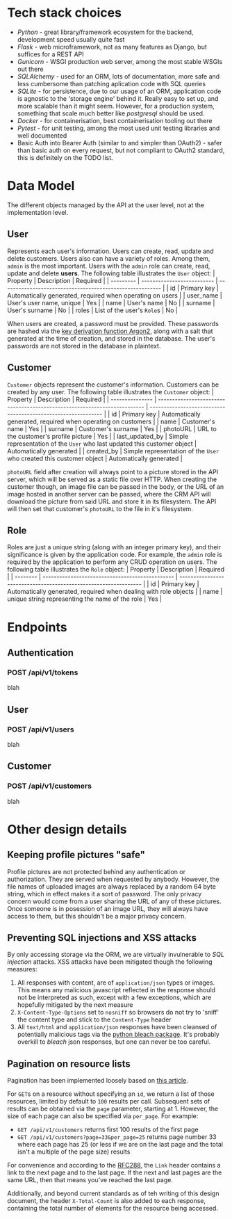 # Tech stack choices
- *Python* - great library/framework ecosystem for the backend, development speed usually quite fast 
- *Flask* - web microframework, not as many features as Django, but suffices for a REST API
- *Gunicorn* - WSGI production web server, among the most stable WSGIs out there
- *SQLAlchemy* - used for an ORM, lots of documentation, more safe and less cumbersome than patching aplication code with SQL queries
- *SQLite* - for persistence, due to our usage of an ORM, application code is agnostic to the 'storage engine' behind it. Really easy to set up, and more scalable than it might seem. However, for a production system, something that scale much better like *postgresql* should be used.
- *Docker* - for containerisation, best containerisation tooling out there
- *Pytest* - for unit testing, among the most used unit testing libraries and well documented
- Basic Auth into Bearer Auth (similar to and simpler than OAuth2) - safer than basic auth on every request, but not compliant to OAuth2 standard, this is definitely on the TODO list.

# Data Model
The different objects managed by the API at the user level, not at the implementation level.
## User
Represents each user's information. Users can create, read, update and delete customers. Users also can have a variety of roles. Among them, `admin` is the most important. Users with the `admin` role can create, read, update and delete **users**. The following table illustrates the `User` object:
| Property  | Description                | Required                                                  |
| --------- | -------------------------- | --------------------------------------------------------- |
| id        | Primary key                | Automatically generated, required when operating on users |
| user_name | User's user name, unique   | Yes                                                       |
| name      | User's name                | No                                                        |
| surname   | User's surname             | No                                                        |
| roles     | List of the user's `Role`s | No                                                        |

When users are created, a password must be provided. These passwords are hashed via the [key derivation function Argon2](https://en.wikipedia.org/wiki/Argon2), along with a salt that generated at the time of creation, and stored in the database. The user's passwords are not stored in the database in plaintext.

## Customer
`Customer` objects represent the customer's information. Customers can be created by any user. The following table illustrates the `Customer` object:
| Property        | Description                                                               | Required                                                      |
| --------------- | ------------------------------------------------------------------------- | ------------------------------------------------------------- |
| id              | Primary key                                                               | Automatically generated, required when operating on customers |
| name            | Customer's name                                                           | Yes                                                           |
| surname         | Customer's surname                                                        | Yes                                                           |
| photoURL        | URL to the customer's profile picture                                     | Yes                                                           |
| last_updated_by | Simple representation of the `User` who last updated this customer object | Automatically generated                                       |
| created_by      | Simple representation of the `User` who created this customer object      | Automatically generated                                       |

`photoURL` field after creation will always point to a picture stored in the API server, which will be served as a static file over HTTP. When creating the customer though, an image file can be passed in the body, or the URL of an image hosted in another server can be passed, where the CRM API will download the picture from said URL and store it in its filesystem. The API will then set that customer's `photoURL` to the file in it's filesystem.

## Role
Roles are just a unique string (along with an integer primary key), and their significance is given by the application code. For example, the `admin` role is required by the application to perform any CRUD operation on users.
The following table illustrates the `Role` object:
| Property | Description                                     | Required                                                         |
| -------- | ----------------------------------------------- | ---------------------------------------------------------------- |
| id       | Primary key                                     | Automatically generated, required when dealing with role objects |
| name     | unique string representing the name of the role | Yes                                                              |

# Endpoints
## Authentication
### POST /api/v1/tokens
blah
## User
### POST /api/v1/users
blah
## Customer
### POST /api/v1/customers
blah
# Other design details
## Keeping profile pictures "safe"
Profile pictures are not protected behind any authentication or authorization. They are served when requested by anybody. However, the file names of uploaded images are always replaced by a random 64 byte string, which in effect makes it a sort of password. The only privacy concern would come from a user sharing the URL of any of these pictures. Once someone is in posession of an image URL, they will always have access to them, but this shouldn't be a major privacy concern.
## Preventing SQL injections and XSS attacks
By only accessing storage via the ORM, we are virtually invulnerable to *SQL injection* attacks. XSS attacks have been mitigated though the following measures:
1. All responses with content, are of `application/json` types or images. This means any malicious javascript reflected in the response should not be interpreted as such, except with a few exceptions, which are hopefully mitigated by the next measure
2. `X-Content-Type-Options` set to `nosniff` so browsers do not try to 'sniff' the content type and stick to the `Content-Type` header
3. All `text/html` and `application/json` responses have been cleansed of potentially malicious tags via the [python bleach package](https://pypi.org/project/bleach/). It's probably overkill to *bleach* json responses, but one can never be too careful.

## Pagination on resource lists
Pagination has been implemented loosely based on [this article](https://www.vinaysahni.com/best-practices-for-a-pragmatic-restful-api#pagination).

For `GET`s on a resource without specifying an `id`, we return a list of those resources, limited by default to `100` results per call. Subsequent sets of results can be obtained via the `page` parameter, starting at 1. However, the size of each page can also be specified via `per_page`. For example:
- `GET /api/v1/customers` returns first 100 results of the first page
- `GET /api/v1/customers?page=33&per_page=25` returns page number 33 where each page has 25 (or less if we are on the last page and the total isn't a multiple of the page size) results

For convenience and according to the [RFC288](https://www.rfc-editor.org/rfc/rfc8288), the `Link` header contains a link to the next page and to the last page. If the next and last pages are the same URL, then that means you've reached the last page.

Additionally, and beyond current standards as of teh writing of this design document, the header `X-Total-Count` is also added to each response, containing the total number of elements for the resource being accessed.